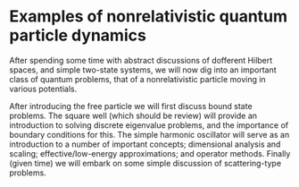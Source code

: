 # Examples of nonrelativistic quantum particle dynamics

After spending some time with abstract discussions of dofferent Hilbert spaces, and simple two-state systems, we will now dig into an important class of quantum problems, that of a nonrelativistic particle moving in various potentials. 

After introducing the free particle we will first discuss bound state problems. The square well (which should be review) will provide an introduction to solving discrete eigenvalue problems, and the importance of boundary conditions for this. The simple harmonic oscillator will serve as an introduction to a number of important concepts; dimensional analysis and scaling; effective/low-energy approximations; and operator methods. Finally (given time) we will embark on some simple discussion of scattering-type problems.


